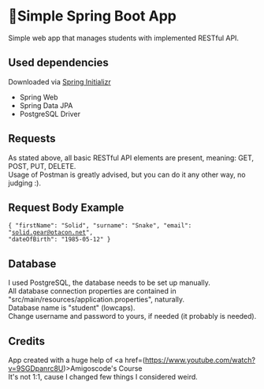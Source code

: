 # 🍃Simple Spring Boot App
Simple web app that manages students with implemented RESTful API.

## Used dependencies
Downloaded via <a href=https://start.spring.io/>Spring Initializr</a>
<ul>
  <li>Spring Web</li>
  <li>Spring Data JPA</li>
  <li>PostgreSQL Driver</li>
</ul>

## Requests
As stated above, all basic RESTful API elements are present, meaning: GET, POST, PUT, DELETE.<br>
Usage of Postman is greatly advised, but you can do it any other way, no judging :).<br>

## Request Body Example
<code>{
    "firstName": "Solid",
    "surname": "Snake",
    "email": "solid.gear@otacon.net",
    "dateOfBirth": "1985-05-12"
}
</code>

## Database
I used PostgreSQL, the database needs to be set up manually.<br>
All database connection properties are contained in "src/main/resources/application.properties", naturally.<br>
Database name is "student" (lowcaps).<br>
Change username and password to yours, if needed (it probably is needed).<br>

## Credits
App created with a huge help of <a href=(https://www.youtube.com/watch?v=9SGDpanrc8U)>Amigoscode's Course</a> <br>
It's not 1:1, cause I changed few things I considered weird.

